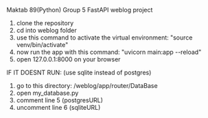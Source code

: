 Maktab 89(Python) Group 5 FastAPI weblog project

1. clone the repository
2. cd into weblog folder
3. use this command to activate the virtual environment: "source venv/bin/activate"
4. now run the app with this command: "uvicorn main:app --reload"
5. open 127.0.0.1:8000 on your browser

IF IT DOESNT RUN: (use sqlite instead of postgres)
1. go to this directory: /weblog/app/router/DataBase
2. open my_database.py
3. comment line 5 (postgresURL)
4. uncomment line 6 (sqliteURL)
